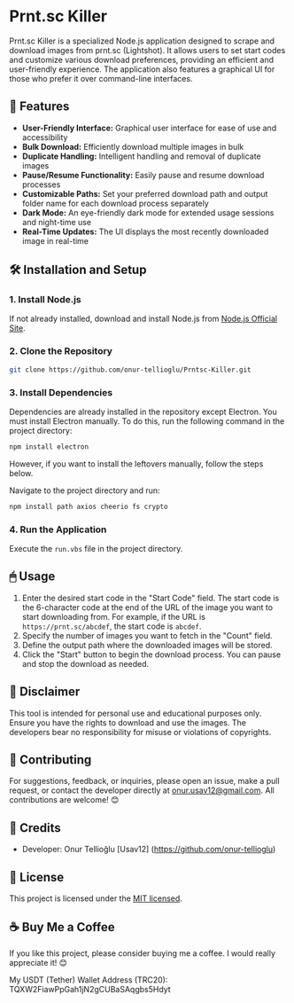 # Prnt.sc Killer

Prnt.sc Killer is a specialized Node.js application designed to scrape and download images from prnt.sc (Lightshot). It allows users to set start codes and customize various download preferences, providing an efficient and user-friendly experience. The application also features a graphical UI for those who prefer it over command-line interfaces.

## 🌟 Features

- **User-Friendly Interface:** Graphical user interface for ease of use and accessibility
- **Bulk Download:** Efficiently download multiple images in bulk
- **Duplicate Handling:** Intelligent handling and removal of duplicate images
- **Pause/Resume Functionality:** Easily pause and resume download processes
- **Customizable Paths:** Set your preferred download path and output folder name for each download process separately
- **Dark Mode:** An eye-friendly dark mode for extended usage sessions and night-time use
- **Real-Time Updates:** The UI displays the most recently downloaded image in real-time

## 🛠 Installation and Setup

### 1. Install Node.js

If not already installed, download and install Node.js from [Node.js Official Site](https://nodejs.org/en/download/).

### 2. Clone the Repository

```bash
git clone https://github.com/onur-tellioglu/Prntsc-Killer.git
```

### 3. Install Dependencies

Dependencies are already installed in the repository except Electron. You must install Electron manually. To do this, run the following command in the project directory:

```bash
npm install electron
```

However, if you want to install the leftovers manually, follow the steps below.

Navigate to the project directory and run:

```bash
npm install path axios cheerio fs crypto
```

### 4. Run the Application

Execute the `run.vbs` file in the project directory.

## 🖱 Usage

1. Enter the desired start code in the "Start Code" field. The start code is the 6-character code at the end of the URL of the image you want to start downloading from. For example, if the URL is `https://prnt.sc/abcdef`, the start code is `abcdef`.
2. Specify the number of images you want to fetch in the "Count" field.
3. Define the output path where the downloaded images will be stored.
4. Click the "Start" button to begin the download process. You can pause and stop the download as needed.

## 🚨 Disclaimer

This tool is intended for personal use and educational purposes only. Ensure you have the rights to download and use the images. The developers bear no responsibility for misuse or violations of copyrights.

## 🤝 Contributing

For suggestions, feedback, or inquiries, please open an issue, make a pull request, or contact the developer directly at [onur.usav12@gmail.com](mailto:onur.usav12@gmail.com). All contributions are welcome! 😊

## 🙏 Credits

- Developer: Onur Tellioğlu [Usav12] (https://github.com/onur-tellioglu)

## 📜 License

This project is licensed under the [MIT licensed](./LICENSE).

## ☕ Buy Me a Coffee

If you like this project, please consider buying me a coffee. I would really appreciate it! 😊

My USDT (Tether) Wallet Address (TRC20): TQXW2FiawPpGah1jN2gCUBaSAqgbs5Hdyt
